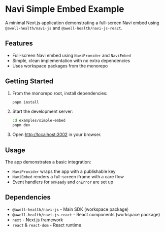 # Navi Simple Embed Example

A minimal Next.js application demonstrating a full-screen Navi embed using `@awell-health/navi-js` and `@awell-health/navi-js-react`.

## Features

- Full-screen Navi embed using `NaviProvider` and `NaviEmbed`
- Simple, clean implementation with no extra dependencies
- Uses workspace packages from the monorepo

## Getting Started

1. From the monorepo root, install dependencies:

   ```bash
   pnpm install
   ```

2. Start the development server:

   ```bash
   cd examples/simple-embed
   pnpm dev
   ```

3. Open [http://localhost:3002](http://localhost:3002) in your browser.

## Usage

The app demonstrates a basic integration:

- `NaviProvider` wraps the app with a publishable key
- `NaviEmbed` renders a full-screen iframe with a care flow
- Event handlers for `onReady` and `onError` are set up

## Dependencies

- `@awell-health/navi-js` - Main SDK (workspace package)
- `@awell-health/navi-js-react` - React components (workspace package)
- `next` - Next.js framework
- `react` & `react-dom` - React runtime
